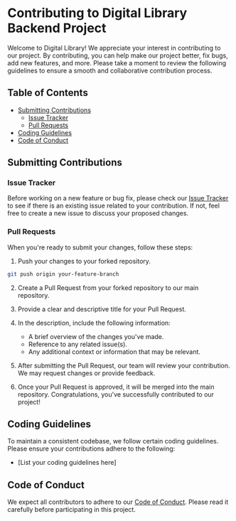 # Contributing to Digital Library Backend Project

Welcome to Digital Library! We appreciate your interest in contributing to our project. By contributing, you can help make our project better, fix bugs, add new features, and more. Please take a moment to review the following guidelines to ensure a smooth and collaborative contribution process.

## Table of Contents

- [Submitting Contributions](#submitting-contributions)
  - [Issue Tracker](#issue-tracker)
  - [Pull Requests](#pull-requests)
- [Coding Guidelines](#coding-guidelines)
- [Code of Conduct](#code-of-conduct)

## Submitting Contributions

### Issue Tracker

Before working on a new feature or bug fix, please check our [Issue Tracker](https://github.com/strativ-dev/resemolnet-ai-assistant-backend/issues) to see if there is an existing issue related to your contribution. If not, feel free to create a new issue to discuss your proposed changes.

### Pull Requests

When you're ready to submit your changes, follow these steps:

1. Push your changes to your forked repository.

```bash
git push origin your-feature-branch
```

2. Create a Pull Request from your forked repository to our main repository.

3. Provide a clear and descriptive title for your Pull Request.

4. In the description, include the following information:
   - A brief overview of the changes you've made.
   - Reference to any related issue(s).
   - Any additional context or information that may be relevant.

5. After submitting the Pull Request, our team will review your contribution. We may request changes or provide feedback.

6. Once your Pull Request is approved, it will be merged into the main repository. Congratulations, you've successfully contributed to our project!

## Coding Guidelines

To maintain a consistent codebase, we follow certain coding guidelines. Please ensure your contributions adhere to the following:
- [List your coding guidelines here]

## Code of Conduct

We expect all contributors to adhere to our [Code of Conduct](CODE_OF_CONDUCT.md). Please read it carefully before participating in this project.

